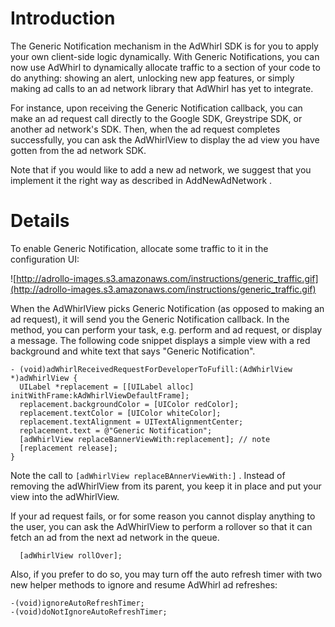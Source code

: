# Introduction #

The Generic Notification mechanism in the AdWhirl SDK is for you to apply your own client-side logic dynamically. With Generic Notifications, you can now use AdWhirl to dynamically allocate traffic to a section of your code to do anything: showing an alert, unlocking new app features, or simply making ad calls to an ad network library that AdWhirl has yet to integrate.

For instance, upon receiving the Generic Notification callback, you can make an ad request call directly to the Google SDK, Greystripe SDK, or another ad network's SDK. Then, when the ad request completes successfully, you can ask the AdWhirlView to display the ad view you have gotten from the ad network SDK.

Note that if you would like to add a new ad network, we suggest that you implement it the right way as described in AddNewAdNetwork .

# Details #

To enable Generic Notification, allocate some traffic to it in the configuration UI:

![http://adrollo-images.s3.amazonaws.com/instructions/generic_traffic.gif](http://adrollo-images.s3.amazonaws.com/instructions/generic_traffic.gif)

When the AdWhirlView picks Generic Notification (as opposed to making an ad request), it will send you the Generic Notification callback. In the method, you can perform your task, e.g. perform and ad request, or display a message. The following code snippet displays a simple view with a red background and white text that says "Generic Notification".

```
- (void)adWhirlReceivedRequestForDeveloperToFufill:(AdWhirlView *)adWhirlView {
  UILabel *replacement = [[UILabel alloc] initWithFrame:kAdWhirlViewDefaultFrame];
  replacement.backgroundColor = [UIColor redColor];
  replacement.textColor = [UIColor whiteColor];
  replacement.textAlignment = UITextAlignmentCenter;
  replacement.text = @"Generic Notification";
  [adWhirlView replaceBannerViewWith:replacement]; // note
  [replacement release];
}
```

Note the call to `[adWhirlView replaceBAnnerViewWith:]` . Instead of removing the adWhirlView from its parent, you keep it in place and put your view into the adWhirlView.

If your ad request fails, or for some reason you cannot display anything to the user, you can ask the AdWhirlView to perform a rollover so that it can fetch an ad from the next ad network in the queue.

```
  [adWhirlView rollOver];
```

Also, if you prefer to do so, you may turn off the auto refresh timer with two new helper methods to ignore and resume AdWhirl ad refreshes:

```
-(void)ignoreAutoRefreshTimer;
-(void)doNotIgnoreAutoRefreshTimer;
```